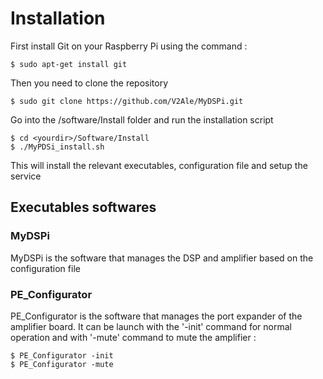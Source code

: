 # Installation
First install Git on your Raspberry Pi using the command :

	$ sudo apt-get install git

Then you need to clone the repository

	$ sudo git clone https://github.com/V2Ale/MyDSPi.git

Go into the /software/Install folder and run the installation script

	$ cd <yourdir>/Software/Install
	$ ./MyPDSi_install.sh


This will install the relevant executables, configuration file and setup the service

## Executables softwares
### MyDSPi

MyDSPi is the software that manages the DSP and amplifier based on the configuration file


### PE_Configurator

PE_Configurator is the software that manages the port expander of the amplifier board. It can be launch with the '-init' command for normal operation and with '-mute' command to mute the amplifier :

	$ PE_Configurator -init
	$ PE_Configurator -mute
